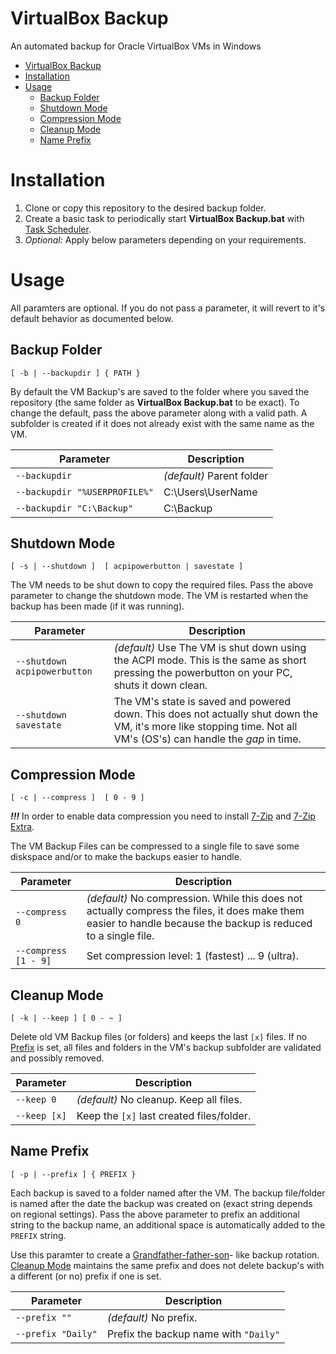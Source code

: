 # VirtualBox Backup
An automated backup for Oracle VirtualBox VMs in Windows

- [VirtualBox Backup](#virtualbox-backup)
- [Installation](#installation)
- [Usage](#usage)
  - [Backup Folder](#backup-folder)
  - [Shutdown Mode](#shutdown-mode)
  - [Compression Mode](#compression-mode)
  - [Cleanup Mode](#cleanup-mode)
  - [Name Prefix](#name-prefix)

# Installation
1. Clone or copy this repository to the desired backup folder.
2. Create a basic task to periodically start **VirtualBox Backup.bat** with [Task Scheduler](https://www.google.com/search?q=Windows+Task+Scheduler&oq=Windows+Task+Scheduler).
3. *Optional:* Apply below parameters depending on your requirements.

# Usage
All paramters are optional. If you do not pass a parameter, it will revert to it's default behavior as documented below.

## Backup Folder
```
[ -b | --backupdir ] { PATH }
```
By default the VM Backup's are saved to the folder where you saved the repository (the same folder as **VirtualBox Backup.bat** to be exact). To change the default, pass the above parameter along with a valid path. A subfolder is created if it does not already exist with the same name as the VM.

| Parameter | Description |
| --------- | ----------- |
| `--backupdir` | *(default)* Parent folder |
| `--backupdir "%USERPROFILE%"` | C:\Users\UserName |
| `--backupdir "C:\Backup"` | C:\Backup |

## Shutdown Mode
```
[ -s | --shutdown ]  [ acpipowerbutton | savestate ]
```
The VM needs to be shut down to copy the required files. Pass the above parameter to change the shutdown mode. The VM is restarted when the backup has been made (if it was running).

| Parameter | Description |
| --------- | ----------- |
| `--shutdown acpipowerbutton` | *(default)* Use The VM is shut down using the ACPI mode. This is the same as short pressing the powerbutton on your PC, shuts it down clean. |
| `--shutdown savestate` | The VM's state is saved and powered down. This does not actually shut down the VM, it's more like stopping time. Not all VM's (OS's) can handle the *gap* in time. | 

## Compression Mode
```
[ -c | --compress ]  [ 0 - 9 ]
```
***!!!*** In order to enable data compression you need to install [7-Zip](https://www.7-zip.org/) and [7-Zip Extra](https://www.7-zip.org/).

The VM Backup Files can be compressed to a single file to save some diskspace and/or to make the backups easier to handle.

| Parameter | Description |
| --------- | ----------- |
| `--compress 0` | *(default)* No compression. While this does not actually compress the files, it does make them easier to handle because the backup is reduced to a single file. |
| `--compress [1 - 9]` | Set compression level: 1 (fastest) ... 9 (ultra). |

## Cleanup Mode
```
[ -k | --keep ] [ 0 - ~ ]
```
Delete old VM Backup files (or folders) and keeps the last `[x]` files. If no [Prefix](#name-prefix) is set, all files and folders in the VM's backup subfolder are validated and possibly removed.

| Parameter | Description |
| --------- | ----------- |
| `--keep 0` | *(default)* No cleanup. Keep all files. |
| `--keep [x]` | Keep the `[x]` last created files/folder. |

## Name Prefix
```
[ -p | --prefix ] { PREFIX }
```
Each backup is saved to a folder named after the VM. The backup file/folder is named after the date the backup was created on (exact string depends on regional settings). Pass the above parameter to prefix an additional string to the backup name, an additional space is automatically added to the `PREFIX` string.

Use this paramter to create a [Grandfather-father-son](https://en.wikipedia.org/wiki/Backup_rotation_scheme)- like backup rotation. [Cleanup Mode](#cleanup-mode) maintains the same prefix and does not delete backup's with a different (or no) prefix if one is set.

| Parameter | Description |
| --------- | ----------- |
| `--prefix ""` | *(default)* No prefix. |
| `--prefix "Daily"` | Prefix the backup name with `"Daily"` |